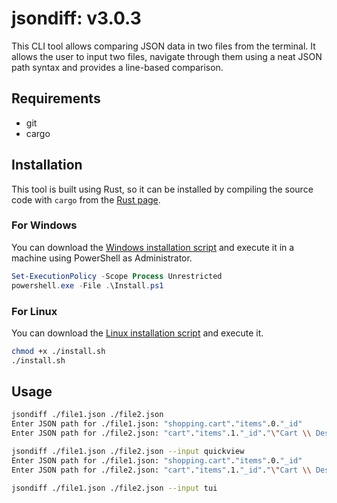 # jsondiff: v3.0.3

This CLI tool allows comparing JSON data in two files from the terminal. It allows the user to input two files, navigate through them using a neat JSON path syntax and provides a line-based comparison.

## Requirements

- git
- cargo

## Installation

This tool is built using Rust, so it can be installed by compiling the source code with `cargo` from the [Rust page](https://www.rust-lang.org/tools/install).

### For Windows

You can download the [Windows installation script](./Install.ps1) and execute it in a machine using PowerShell as Administrator.

```powershell
Set-ExecutionPolicy -Scope Process Unrestricted
powershell.exe -File .\Install.ps1
```

### For Linux

You can download the [Linux installation script](./install.sh) and execute it.

```bash
chmod +x ./install.sh
./install.sh
```

## Usage

```bash
jsondiff ./file1.json ./file2.json
Enter JSON path for ./file1.json: "shopping.cart"."items".0."_id"                   # Considers double quote (") encapsulation as a property. Array indices can be used directly as is. Dot (.) is used to separate properties and/or indices.
Enter JSON path for ./file2.json: "cart"."items".1."_id"."\"Cart \\ Description\""  # Use backslash (\) to escape (", \) characters inside property name.
```

```bash
jsondiff ./file1.json ./file2.json --input quickview                                # Recommended way to use the tool, prints a preview of the JSON node you're currently at
Enter JSON path for ./file1.json: "shopping.cart"."items".0."_id"
Enter JSON path for ./file2.json: "cart"."items".1."_id"."\"Cart \\ Description\""
```

```bash
jsondiff ./file1.json ./file2.json --input tui                                      # Linux-only mode, opens a TUI to show the preview, allows backspacing
```
